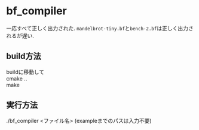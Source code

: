 # bf_compiler  
一応すべて正しく出力された. 
`mandelbrot-tiny.bf`と`bench-2.bf`は正しく出力されるが遅い. 

## build方法  
buildに移動して  
cmake ..  
make  

## 実行方法  
./bf_compiler <ファイル名>
(exampleまでのパスは入力不要)


